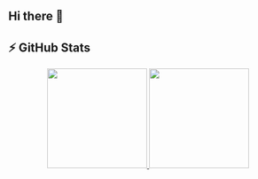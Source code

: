 ## Hi there 👋

## ⚡ GitHub Stats

<div align="center">
  <a href="https://github.com/luizreginaldo">
    <img height="180em" src="https://github-readme-stats.vercel.app/api?username=luizreginaldo&show_icons=true&count_private=true&theme=github_dark&hide_border=true&count_private=true&include_all_commits=true"/>
    <img height="180em" src="https://github-readme-stats.vercel.app/api/top-langs/?username=luizreginaldo&layout=compact&theme=github_dark&hide_border=true&langs_count=10&count_private=true&include_all_commits=true"/>
  </a>
</div>

<!--
**luizreginaldo/luizreginaldo** is a ✨ _special_ ✨ repository because its `README.md` (this file) appears on your GitHub profile.

Here are some ideas to get you started:

- 🔭 I’m currently working on ...
- 🌱 I’m currently learning ...
- 👯 I’m looking to collaborate on ...
- 🤔 I’m looking for help with ...
- 💬 Ask me about ...
- 📫 How to reach me: ...
- 😄 Pronouns: ...
- ⚡ Fun fact: ...
-->
